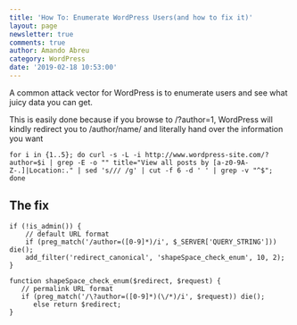 ```yaml
---
title: 'How To: Enumerate WordPress Users(and how to fix it)'
layout: page
newsletter: true
comments: true
author: Amando Abreu
category: WordPress
date: '2019-02-18 10:53:00'
---
```

A common attack vector for WordPress is to enumerate users and see what juicy data you can get.

This is easily done because if you browse to /?author=1, WordPress will kindly redirect you to /author/name/ and literally hand over the information you want

```
for i in {1..5}; do curl -s -L -i http://www.wordpress-site.com/?author=$i | grep -E -o "" title="View all posts by [a-z0-9A-Z-.]|Location:." | sed 's/// /g' | cut -f 6 -d ' ' | grep -v "^$"; done
```

## The fix

```
if (!is_admin()) {    // default URL format    if (preg_match('/author=([0-9]*)/i', $_SERVER['QUERY_STRING'])) die();    add_filter('redirect_canonical', 'shapeSpace_check_enum', 10, 2);}
```

```
function shapeSpace_check_enum($redirect, $request) {   // permalink URL format   if (preg_match('/\?author=([0-9]*)(\/*)/i', $request)) die();      else return $redirect;}
```
